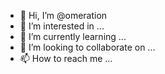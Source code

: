 - 👋 Hi, I’m @omeration
- 👀 I’m interested in ...
- 🌱 I’m currently learning ...
- 💞️ I’m looking to collaborate on ...
- 📫 How to reach me ...

<!---
omeration/omeration is a ✨ special ✨ repository because its `README.md` (this file) appears on your GitHub profile.
You can click the Preview link to take a look at your changes.
--->
